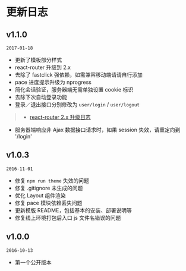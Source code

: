 # 更新日志

## v1.1.0

`2017-01-18`

- 更新了模板部分样式
- react-router 升级到 2.x
- 去除了 fastclick 强依赖，如需兼容移动端请请自行添加
- pace 进度提示升级为 nprogress
- 简化会话验证，服务器端无需单独设置 cookie 标识
- 去除下次自动登录功能
- 登录／退出接口分别修改为 `user/login` / `user/logout`

>- [react-router 2.x 升级日志](https://github.com/ReactTraining/react-router/blob/master/upgrade-guides/v2.0.0.md#changes-to-thiscontext)
- 服务器端响应非 Ajax 数据接口请求时，如果 session 失效，请重定向到 '/login'


## v1.0.3

`2016-11-01`

- 修复 `npm run theme` 失效的问题
- 修复 .gitignore 未生成的问题
- 优化 Layout 组件渲染
- 修复 pace 模块依赖丢失问题
- 更新模版 README，包括基本的安装、部署说明等
- 修复线上环境打包后入口 js 文件名错误的问题


## v1.0.0

`2016-10-13`

- 第一个公开版本
